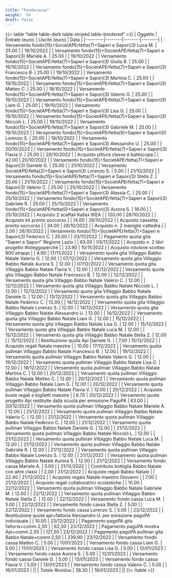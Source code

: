 ```yaml
---
title: "Fondocassa"
weight: -50
draft: false
---
```


{{< table "table table-dark table-striped table-bordered" >}}
| Oggetto | Entrate (euro) | Uscite (euro) | Data |
|---------|--------|--------|--------|
| Versamento fondo(15)+SocietAPErfetta(7)+Saperi e Sapori(3)  Luca M. | 25.00 | | 19/10/2022 | 
| Versamento fondo(15)+SocietAPErfetta(7)+Saperi e Sapori(3)  Mariele A. | 25.00 | | 19/10/2022 | 
| Versamento fondo(15)+SocietAPErfetta(7)+Saperi e Sapori(3)  Giulia B. | 25.00 | | 19/10/2022 | 
| Versamento fondo(15)+SocietAPErfetta(7)+Saperi e Sapori(3)  Francesco B. | 25.00 | | 19/10/2022 | 
| Versamento fondo(15)+SocietAPErfetta(7)+Saperi e Sapori(3)  Martina C. | 25.00 | | 19/10/2022 | 
| Versamento fondo(15)+SocietAPErfetta(7)+Saperi e Sapori(3)  Matteo C. | 25.00 | | 19/10/2022 | 
| Versamento fondo(15)+SocietAPErfetta(7)+Saperi e Sapori(3)  Valerio G. | 25.00 | | 19/10/2022 | 
| Versamento fondo(15)+SocietAPErfetta(7)+Saperi e Sapori(3)  Liam G. | 25.00 | | 19/10/2022 | 
| Versamento fondo(15)+SocietAPErfetta(7)+Saperi e Sapori(3)  Lisa G. | 25.00 | | 19/10/2022 | 
| Versamento fondo(15)+SocietAPErfetta(7)+Saperi e Sapori(3)  Niccolò L. | 25.00 | | 19/10/2022 | 
| Versamento fondo(15)+SocietAPErfetta(7)+Saperi e Sapori(3)  Gabriele M. | 25.00 | | 19/10/2022 | 
| Versamento fondo(15)+SocietAPErfetta(5)+Saperi e Sapori(0)  Lorenzo S. | 20.00 | | 19/10/2022 | 
| Versamento fondo(15)+SocietAPErfetta(7)+Saperi e Sapori(3)  Alessandro U. | 25.00 | | 20/10/2022 | 
| Versamento fondo(15)+SocietAPErfetta(7)+Saperi e Sapori(3)  Flavia V. | 25.00 | | 20/10/2022 | 
| Acquisto pittura classe e battiscopa |  | 42.00 | 20/10/2022 |
| Versamento fondo(15)+SocietAPErfetta(7)+Saperi e Sapori(3)  Daniele G. | 25.00 | | 21/10/2022 | 
| Versamento SocietAPErfetta(2)+Saperi e Sapori(3)  Lorenzo S. | 5.00 | | 21/10/2022 | 
| Versamento fondo(15)+SocietAPErfetta(7)+Saperi e Sapori(3)  Stella Z. | 25.00 | | 21/10/2022 | 
| Versamento fondo(15)+SocietAPErfetta(7)+Saperi e Sapori(3)  Valerio C. | 25.00 | | 25/10/2022 | 
| Versamento fondo(15)+SocietAPErfetta(7)+Saperi e Sapori(3)  Alessia C. | 25.00 | | 25/10/2022 | 
| Versamento fondo(15)+SocietAPErfetta(7)+Saperi e Sapori(3)  Gabriele R. | 25.00 | | 25/10/2022 | 
| Versamento fondo(15)+SocietAPErfetta(0)+Saperi e Sapori(3)  Aurora S. | 18.00 | | 25/10/2022 | 
| Acquisto 2 scaffali Kallax IKEA |  | 120.00 | 26/10/2022 |
| Acquisto kit pronto soccorso |  | 14.00 | 26/10/2022 |
| Acquisto cassetta pronto soccorso |  | 34.00 | 26/10/2022 |
| Acquisto n. 2 maniglie cattedra |  | 2.00 | 26/10/2022 |
| Versamento fondo(15)+SocietAPErfetta(7)+Saperi e Sapori(3)  Federico C. | 25.00 | | 03/11/2022 | 
| Pagamento quota gita "Saperi e Sapori" Regione Lazio |  | 63.00 | 03/11/2022 |
| Acquisto n. 2 libri progetto #ioleggoperché |  | 23.90 | 10/11/2022 |
| Acquisto rotolone scottex 800 strappi |  | 4.90 | 17/11/2022 |
| Versamento quota gita Villaggio Babbo Natale  Valerio G. | 12.00 | | 07/12/2022 | 
| Versamento quota gita Villaggio Babbo Natale  Aurora S. | 12.00 | | 07/12/2022 | 
| Versamento quota gita Villaggio Babbo Natale  Flavia V. | 12.00 | | 07/12/2022 | 
| Versamento quota gita Villaggio Babbo Natale  Francesco B. | 12.00 | | 12/12/2022 | 
| Versamento quota gita Villaggio Babbo Natale  Valerio C. | 12.00 | | 12/12/2022 | 
| Versamento quota gita Villaggio Babbo Natale  Niccolò L. | 12.00 | | 12/12/2022 | 
| Versamento quota gita Villaggio Babbo Natale  Daniele G. | 12.00 | | 13/12/2022 | 
| Versamento quota gita Villaggio Babbo Natale  Federico C. | 12.00 | | 14/12/2022 | 
| Versamento quota gita Villaggio Babbo Natale  Lorenzo S. | 12.00 | | 14/12/2022 | 
| Versamento quota gita Villaggio Babbo Natale  Alessandro U. | 12.00 | | 14/12/2022 | 
| Versamento quota gita Villaggio Babbo Natale  Liam G. | 12.00 | | 15/12/2022 | 
| Versamento quota gita Villaggio Babbo Natale  Lisa G. | 12.00 | | 15/12/2022 | 
| Versamento quota gita Villaggio Babbo Natale  Luca M. | 12.00 | | 15/12/2022 | 
| Versamento quota gita Villaggio Babbo Natale  Stella Z. | 12.00 | | 15/12/2022 |
| Restituzione quota Api Daniele G. |  | 7.00 | 15/12/2022 |
| Acquisto regali Natale maestre |  | 10.00 | 17/12/2022 |
| Versamento quota pullman Villaggio Babbo Natale  Francesco B. | 12.00 | | 19/12/2022 | 
| Versamento quota pullman Villaggio Babbo Natale  Valerio G. | 12.00 | | 19/12/2022 | 
| Versamento quota pullman Villaggio Babbo Natale  Lisa G. | 12.00 | | 19/12/2022 | 
| Versamento quota pullman Villaggio Babbo Natale  Martina C. | 12.00 | | 20/12/2022 | 
| Versamento quota pullman Villaggio Babbo Natale  Matteo C. | 12.00 | | 20/12/2022 | 
| Versamento quota pullman Villaggio Babbo Natale  Liam G. | 12.00 | | 20/12/2022 | 
| Versamento quota pullman Villaggio Babbo Natale  Flavia V. | 12.00 | | 20/12/2022 | 
| Acquisto buste regali e biglietti maestre |  | 6.70 | 20/12/2022 |
| Versamento quote progetto Api restituite dalla scuola per emissione PagoPA | 63.00 | | 20/12/2022 | 
| Versamento quota pullman Villaggio Babbo Natale  Mariele A. | 12.00 | | 21/12/2022 | 
| Versamento quota pullman Villaggio Babbo Natale  Valerio C. | 12.00 | | 21/12/2022 | 
| Versamento quota pullman Villaggio Babbo Natale  Federico C. | 12.00 | | 21/12/2022 |
| Versamento quota pullman Villaggio Babbo Natale  Daniele G. | 12.00 | | 21/12/2022 | 
| Versamento quota pullman Villaggio Babbo Natale  Niccolò L. | 12.00 | | 21/12/2022 |
| Versamento quota pullman Villaggio Babbo Natale  Luca M. | 12.00 | | 21/12/2022 | 
| Versamento quota pullman Villaggio Babbo Natale  Gabriele R. | 12.00 | | 21/12/2022 | 
| Versamento quota pullman Villaggio Babbo Natale  Lorenzo S. | 12.00 | | 21/12/2022 | 
| Versamento quota pullman Villaggio Babbo Natale  Aurora S. | 12.00 | | 21/12/2022 | 
| Versamento fondo cassa  Mariele A. | 5.00 | | 21/12/2022 | 
| Contributo bottiglia Babbo Natale con altre classi |  | 2.00 | 21/12/2022 |
| Acquisto regali Babbo Natale |  | 22.40 | 21/12/2022 |
| Acquisto regalo Natale maestro Giovanni |  | 7.00 | 21/12/2022 |
| Acquisto regali collaboratrici scolastiche |  | 10.00 | 22/12/2022 |
| Versamento quota pullman Villaggio Babbo Natale  Gabriele M. | 12.00 | | 22/12/2022 | 
| Versamento quota pullman Villaggio Babbo Natale  Stella Z. | 12.00 | | 22/12/2022 | 
| Versamento fondo cassa  Luca M. | 5.00 | | 22/12/2022 |
| Versamento fondo cassa  Stella Z. | 5.00 | | 22/12/2022 | 
| Versamento fondo cassa  Lorenzo S. | 5.00 | | 23/12/2022 | 
| Restituzione quote api+fattoria Alessandro U. per emissione pagoPA individuale |  | 10.00 | 23/12/2022 |
| Pagamento pagoPA gita fattoria+comm.2,50 |  | 62,50 | 23/12/2022 |
| Pagamento pagoPA mostra Api+comm.2,50 |  | 121,50 | 23/12/2022 |
| Pagamento pagoPA pullman gita Babbo Natale+comm.2,50 |  | 239,90 | 23/12/2022 |
| Versamento fondo cassa  Matteo C. | 5.00 | | 11/01/2023 | 
| Versamento fondo cassa  Liam G. | 5.00 | | 11/01/2023 |
| Versamento fondo cassa  Lisa G. | 5.00 | | 12/01/2023 | 
| Versamento fondo cassa  Aurora S. | 5.00 | | 12/01/2023 | 
| Versamento fondo cassa  Daniele G. | 5.00 | | 13/01/2023 | 
| Versamento fondo cassa  Flavia V. | 5.00 | | 13/01/2023 | 
| Versamento fondo cassa  Valerio C. | 5.00 | | 16/01/2023 | 
||
| *Totale Residuo* | 38.30 | | 18/01/2023 |
||
{{< /table >}}

